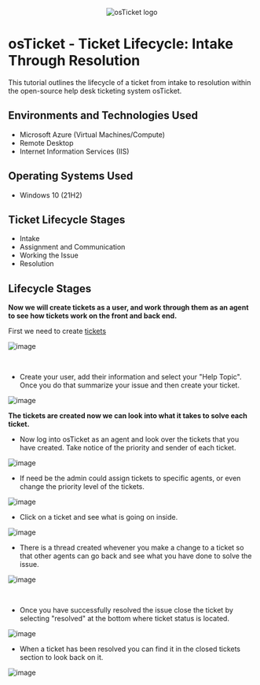 <p align="center">
<img src="https://i.imgur.com/Clzj7Xs.png" alt="osTicket logo"/>
</p>

<h1>osTicket - Ticket Lifecycle: Intake Through Resolution</h1>
This tutorial outlines the lifecycle of a ticket from intake to resolution within the open-source help desk ticketing system osTicket.<br />


<h2>Environments and Technologies Used</h2>


- Microsoft Azure (Virtual Machines/Compute)
- Remote Desktop
- Internet Information Services (IIS)

<h2>Operating Systems Used </h2>

- Windows 10</b> (21H2)

<h2>Ticket Lifecycle Stages</h2>

- Intake
- Assignment and Communication
- Working the Issue
- Resolution


<h2>Lifecycle Stages</h2>

<p>

</p>
<p>

 <b> Now we will create tickets as a user, and work through them as an agent to see how tickets work on the front and back end.</b>

 <p>
   
   First we need to create [tickets](http://localhost/osTicket/)  </p>
 
 ![image](https://github.com/Janelle888/ticket-lifecycle/assets/142438143/f8b6a89e-f5eb-4547-8e75-903c5547d695)
  
</p>
<br />

- Create your user, add their information and select your "Help Topic". Once you do that summarize your issue and then create your ticket.
  
<p>

![image](https://github.com/Janelle888/ticket-lifecycle/assets/142438143/c266572d-7349-4756-8ecf-adb944a2e240)

</p>
<p>

 <b> The tickets are created now we can look into what it takes to solve each ticket. </b>
 
- Now log into osTicket as an agent and look over the tickets that you have created. Take notice of the priority and sender of each ticket.

![image](https://github.com/Janelle888/ticket-lifecycle/assets/142438143/de6ff719-af21-4db8-969d-ac413e4f3dcd)

 - If need be the admin could assign tickets to specific agents, or even change the priority level of the tickets.

![image](https://github.com/Janelle888/ticket-lifecycle/assets/142438143/2756960f-f639-4ea5-9485-8b258c6bed02)


 <p>
  
  - Click on a ticket and see what is going on inside.

![image](https://github.com/Janelle888/ticket-lifecycle/assets/142438143/0d843e95-5f83-4d7a-844b-bd970526b50d)

</p>
 
- There is a thread created whevener you make a change to a ticket so that other agents can go back and see what you have done to solve the issue.

![image](https://github.com/Janelle888/ticket-lifecycle/assets/142438143/5e08ea2d-e3c0-4d3e-ba14-4575bc949451)

 
</p>
<br />
 
- Once you have successfully resolved the issue close the ticket by selecting "resolved" at the bottom where ticket status is located. 

![image](https://github.com/Janelle888/ticket-lifecycle/assets/142438143/f95d99ee-e345-4487-b1b0-32561167f785)

<p>

 - When a ticket has been resolved you can find it in the closed tickets section to look back on it.

   <p>

![image](https://github.com/Janelle888/ticket-lifecycle/assets/142438143/a437b1e5-eba4-4e5d-b45d-29f7ff437c5c)

